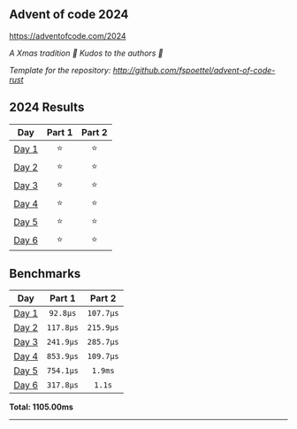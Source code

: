## Advent of code 2024

https://adventofcode.com/2024

_A Xmas tradition 🎅 Kudos to the authors 🎉_


_Template for the repository: http://github.com/fspoettel/advent-of-code-rust_


<!--- advent_readme_stars table --->
## 2024 Results

| Day | Part 1 | Part 2 |
| :---: | :---: | :---: |
| [Day 1](https://adventofcode.com/2024/day/1) | ⭐ | ⭐ |
| [Day 2](https://adventofcode.com/2024/day/2) | ⭐ | ⭐ |
| [Day 3](https://adventofcode.com/2024/day/3) | ⭐ | ⭐ |
| [Day 4](https://adventofcode.com/2024/day/4) | ⭐ | ⭐ |
| [Day 5](https://adventofcode.com/2024/day/5) | ⭐ | ⭐ |
| [Day 6](https://adventofcode.com/2024/day/6) | ⭐ | ⭐ |
<!--- advent_readme_stars table --->

<!--- benchmarking table --->
## Benchmarks

| Day | Part 1 | Part 2 |
| :---: | :---: | :---:  |
| [Day 1](./src/bin/01.rs) | `92.8µs` | `107.7µs` |
| [Day 2](./src/bin/02.rs) | `117.8µs` | `215.9µs` |
| [Day 3](./src/bin/03.rs) | `241.9µs` | `285.7µs` |
| [Day 4](./src/bin/04.rs) | `853.9µs` | `109.7µs` |
| [Day 5](./src/bin/05.rs) | `754.1µs` | `1.9ms` |
| [Day 6](./src/bin/06.rs) | `317.8µs` | `1.1s` |

**Total: 1105.00ms**
<!--- benchmarking table --->

---
